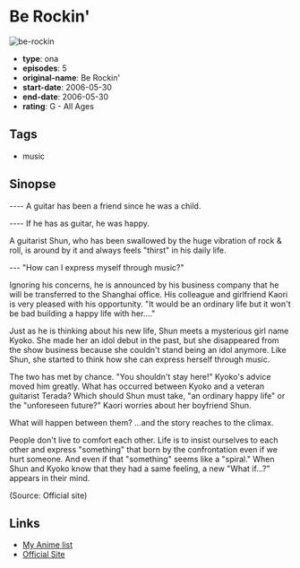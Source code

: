 # Be Rockin'

![be-rockin](https://cdn.myanimelist.net/images/anime/1109/98337.jpg)

-   **type**: ona
-   **episodes**: 5
-   **original-name**: Be Rockin'
-   **start-date**: 2006-05-30
-   **end-date**: 2006-05-30
-   **rating**: G - All Ages

## Tags

-   music

## Sinopse

---- A guitar has been a friend since he was a child.

---- If he has as guitar, he was happy.

A guitarist Shun, who has been swallowed by the huge vibration of rock & roll, is around by it and always feels "thirst" in his daily life.

--- "How can I express myself through music?"

Ignoring his concerns, he is announced by his business company that he will be transferred to the Shanghai office. His colleague and girlfriend Kaori is very pleased with his opportunity. "It would be an ordinary life but it won't be bad building a happy life with her...."

Just as he is thinking about his new life, Shun meets a mysterious girl name Kyoko. She made her an idol debut in the past, but she disappeared from the show business because she couldn't stand being an idol anymore. Like Shun, she started to think how she can express herself through music.

The two has met by chance. "You shouldn't stay here!" Kyoko's advice moved him greatly. What has occurred between Kyoko and a veteran guitarist Terada? Which should Shun must take, "an ordinary happy life" or the "unforeseen future?" Kaori worries about her boyfriend Shun.

What will happen between them? ...and the story reaches to the climax.

People don't live to comfort each other. Life is to insist ourselves to each other and express "something" that born by the confrontation even if we hurt someone. And even if that "something" seems like a "spiral." When Shun and Kyoko know that they had a same feeling, a new "What if...?" appears in their mind.

(Source: Official site)

## Links

-   [My Anime list](https://myanimelist.net/anime/39037/Be_Rockin)
-   [Official Site](http://www.anon.jp/berockin/eng/index.html)
